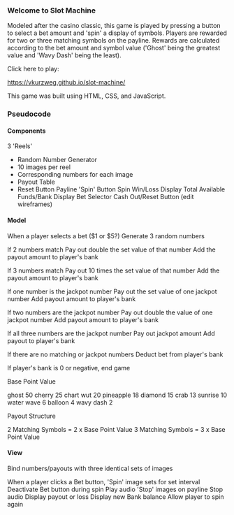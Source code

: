 ### Welcome to Slot Machine

Modeled after the casino classic, this game is played
by pressing a button to select a bet amount and 'spin' a display of symbols.
Players are rewarded for two or three matching symbols on the payline. Rewards
are calculated according to the bet amount and symbol value ('Ghost' being the greatest
value and 'Wavy Dash' being the least).

Click here to play:

https://vkurzweg.github.io/slot-machine/

This game was built using HTML, CSS, and JavaScript.

### Pseudocode

#### Components

3 'Reels'
  - Random Number Generator
  - 10 images per reel
  - Corresponding numbers for each image
  - Payout Table
  - Reset Button
Payline
'Spin' Button
Spin Win/Loss Display
Total Available Funds/Bank Display
Bet Selector
Cash Out/Reset Button (edit wireframes)

#### Model

When a player selects a bet ($1 or $5?)
  Generate 3 random numbers

  If 2 numbers match
    Pay out double the set value of that number
    Add the payout amount to player's bank

  If 3 numbers match
    Pay out 10 times the set value of that number
    Add the payout amount to player's bank

  If one number is the jackpot number
    Pay out the set value of one jackpot number
    Add payout amount to player's bank

  If two numbers are the jackpot number
    Pay out double the value of one jackpot number
    Add payout amount to player's bank

  If all three numbers are the jackpot number
    Pay out jackpot amount
    Add payout to player's bank

  If there are no matching or jackpot numbers
    Deduct bet from player's bank

If player's bank is 0 or negative,
  end game

Base Point Value

ghost         50
cherry        25
chart wut     20
pineapple     18
diamond       15
crab          13
sunrise       10
water wave     6
balloon        4
wavy dash      2

Payout Structure

2 Matching Symbols = 2 x Base Point Value
3 Matching Symbols = 3 x Base Point Value

#### View

Bind numbers/payouts with three identical sets of images

When a player clicks a Bet button,
  'Spin' image sets for set interval
  Deactivate Bet button during spin
  Play audio
  'Stop' images on payline
  Stop audio
  Display payout or loss
  Display new Bank balance
  Allow player to spin again





